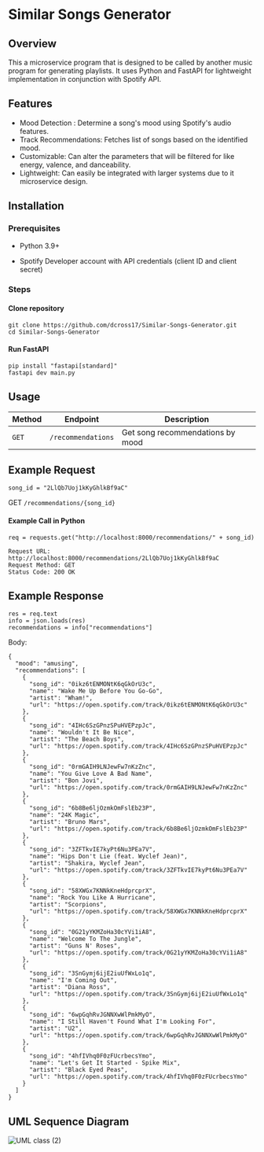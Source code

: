 # Similar Songs Generator

## Overview
This a microservice program that is designed to be called by another music program for generating playlists. It uses Python and FastAPI for lightweight implementation in conjunction with Spotify API.

## Features
- Mood Detection : Determine a song's mood using Spotify's audio features.
- Track Recommendations: Fetches list of songs based on the identified mood.
- Customizable: Can alter the parameters that will be filtered for like energy, valence, and danceability.
- Lightweight: Can easily be integrated with larger systems due to it microservice design.

## Installation

### Prerequisites

- Python 3.9+

- Spotify Developer account with API credentials (client ID and client secret)

### Steps


#### Clone repository

```
git clone https://github.com/dcross17/Similar-Songs-Generator.git
cd Similar-Songs-Generator
```

#### Run FastAPI
```
pip install "fastapi[standard]"
fastapi dev main.py
```



## Usage

| Method | Endpoint           | Description                     |
|--------|--------------------|---------------------------------|
| `GET`  | `/recommendations` | Get song recommendations by mood|

## Example Request
```song_id = "2LlQb7Uoj1kKyGhlkBf9aC" ```

GET ```/recommendations/{song_id}```

#### Example Call in Python
```
req = requests.get("http://localhost:8000/recommendations/" + song_id)
```


```
Request URL: http://localhost:8000/recommendations/2LlQb7Uoj1kKyGhlkBf9aC
Request Method: GET
Status Code: 200 OK
```

## Example Response
```
res = req.text
info = json.loads(res)
recommendations = info["recommendations"]
```

Body:
```
{
  "mood": "amusing",
  "recommendations": [
    {
      "song_id": "0ikz6tENMONtK6qGkOrU3c",
      "name": "Wake Me Up Before You Go-Go",
      "artist": "Wham!",
      "url": "https://open.spotify.com/track/0ikz6tENMONtK6qGkOrU3c"
    },
    {
      "song_id": "4IHc6SzGPnzSPuHVEPzpJc",
      "name": "Wouldn't It Be Nice",
      "artist": "The Beach Boys",
      "url": "https://open.spotify.com/track/4IHc6SzGPnzSPuHVEPzpJc"
    },
    {
      "song_id": "0rmGAIH9LNJewFw7nKzZnc",
      "name": "You Give Love A Bad Name",
      "artist": "Bon Jovi",
      "url": "https://open.spotify.com/track/0rmGAIH9LNJewFw7nKzZnc"
    },
    {
      "song_id": "6b8Be6ljOzmkOmFslEb23P",
      "name": "24K Magic",
      "artist": "Bruno Mars",
      "url": "https://open.spotify.com/track/6b8Be6ljOzmkOmFslEb23P"
    },
    {
      "song_id": "3ZFTkvIE7kyPt6Nu3PEa7V",
      "name": "Hips Don't Lie (feat. Wyclef Jean)",
      "artist": "Shakira, Wyclef Jean",
      "url": "https://open.spotify.com/track/3ZFTkvIE7kyPt6Nu3PEa7V"
    },
    {
      "song_id": "58XWGx7KNNkKneHdprcprX",
      "name": "Rock You Like A Hurricane",
      "artist": "Scorpions",
      "url": "https://open.spotify.com/track/58XWGx7KNNkKneHdprcprX"
    },
    {
      "song_id": "0G21yYKMZoHa30cYVi1iA8",
      "name": "Welcome To The Jungle",
      "artist": "Guns N' Roses",
      "url": "https://open.spotify.com/track/0G21yYKMZoHa30cYVi1iA8"
    },
    {
      "song_id": "3SnGymj6ijE2iuUfWxLo1q",
      "name": "I'm Coming Out",
      "artist": "Diana Ross",
      "url": "https://open.spotify.com/track/3SnGymj6ijE2iuUfWxLo1q"
    },
    {
      "song_id": "6wpGqhRvJGNNXwWlPmkMyO",
      "name": "I Still Haven't Found What I'm Looking For",
      "artist": "U2",
      "url": "https://open.spotify.com/track/6wpGqhRvJGNNXwWlPmkMyO"
    },
    {
      "song_id": "4hfIVhq0F0zFUcrbecsYmo",
      "name": "Let's Get It Started - Spike Mix",
      "artist": "Black Eyed Peas",
      "url": "https://open.spotify.com/track/4hfIVhq0F0zFUcrbecsYmo"
    }
  ]
}

```
## UML Sequence Diagram

![UML class (2)](https://github.com/user-attachments/assets/a6cef070-66e6-4483-aa37-6dca9d82064c)


